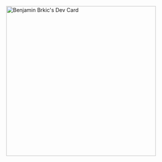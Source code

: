 <a href="https://app.daily.dev/benyamynbrkyc"><img src="https://api.daily.dev/devcards/0e98b3c7e4c84b0e858172c8df39a268.png?r=kmn" width="400" alt="Benjamin Brkic's Dev Card"/></a>
